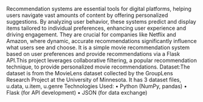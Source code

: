 Recommendation systems are essential tools for digital platforms, helping users navigate vast amounts of content by offering personalized suggestions. 
By analyzing user behavior, these systems predict and display items tailored to individual preferences, enhancing user experience and driving engagement. 
They are crucial for companies like Netflix and Amazon, where dynamic, accurate recommendations significantly influence what users see and choose.
It is a simple movie recommendation system based on user preferences and provide recommendations via
a Flask API.This project leverages collaborative filtering, a popular recommendation technique, to provide personalized movie recommendations.
Dataset:The dataset is from the MovieLens dataset collected by the GroupLens Research Project at the University of Minnesota.
It has 3 dataset files, u.data, u.item, u.genre
Technologies Used:
• Python (NumPy, pandas)
• Flask (for API development)
• JSON (for data exchange)

